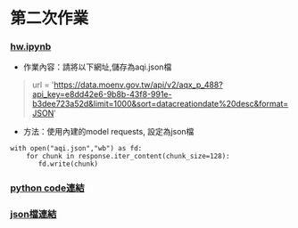 # 第二次作業
### [hw.ipynb](./hw.ipynb)

- 作業內容：請將以下網址,儲存為aqi.json檔
>url = 'https://data.moenv.gov.tw/api/v2/aqx_p_488?api_key=e8dd42e6-9b8b-43f8-991e-b3dee723a52d&limit=1000&sort=datacreationdate%20desc&format=JSON'

- 方法：使用內建的model requests, 設定為json檔  
```
with open("aqi.json","wb") as fd:  
    for chunk in response.iter_content(chunk_size=128):  
       fd.write(chunk)
```
### [python code連結](./hwcode.py)
### [json檔連結](./aqi.json)
